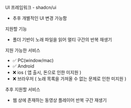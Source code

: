 UI 프레임워크 - shadcn/ui
  - 추후 개별적인 UI 변경 가능함

지원할 기능
- 폴더 기반이 노래 파일을 읽어 멀티 구간의 반복 재생기

지원 가능한 서비스
- ✅ PC(window/mac)
- ✅ Android
- ❌ ios ( 앱 출시, 돈으로 인한 미지원 )
- ❌ 브라우저 ( 노래 목록을 가져올 수 없는 문제로 인한 미지원 )

추후 지원할 서비스
- 웹 상에 존재하는 동영상 플레이어 반복 구간 재생기
